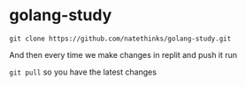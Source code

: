 # golang-study

`git clone https://github.com/natethinks/golang-study.git`

And then every time we make changes in replit and push it run

`git pull` so you have the latest changes
